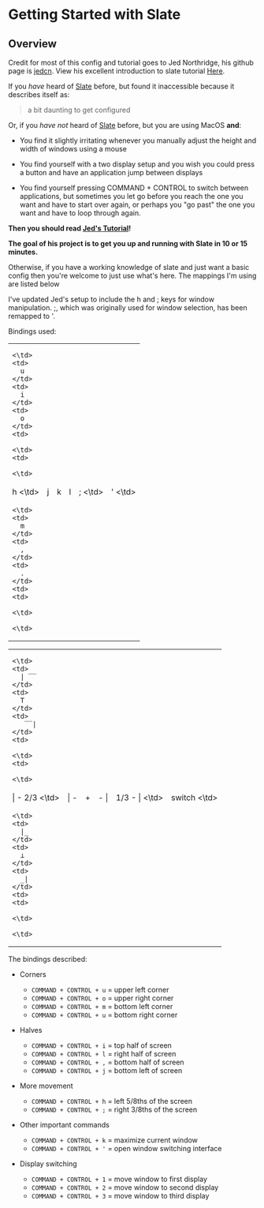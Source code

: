 # Getting Started with Slate

## Overview
Credit for most of this config and tutorial goes to 
Jed Northridge, his github page is [jedcn](https://github.com/jedcn).
View his excellent introduction to slate tutorial 
[Here](https://github.com/jedcn/getting-started-with-slate).

If you *have* heard of [Slate](https://github.com/jigish/slate)
before, but found it inaccessible because it describes itself as:

> a bit daunting to get configured

Or, if you *have not* heard of [Slate](https://github.com/jigish/slate)
before, but you are using MacOS **and**:

* You find it slightly irritating whenever you manually adjust the
  height and width of windows using a mouse

* You find yourself with a two display setup and you wish you could
  press a button and have an application jump between displays

* You find yourself pressing COMMAND + CONTROL to switch between
  applications, but sometimes you let go before you reach the one you
  want and have to start over again, or perhaps you "go past" the one
  you want and have to loop through again.

**Then you should read [Jed's Tutorial](https://github.com/jedcn/getting-started-with-slate)!**

**The goal of his project is to get you up and running with Slate in 10
or 15 minutes.**

Otherwise, if you have a working knowledge of slate and just want a basic config then
you're welcome to just use what's here. The mappings I'm using are listed 
below

I've updated Jed's setup to include the h and ; keys for window 
manipulation. ;, which was originally used for window selection, has 
been remapped to '. 

Bindings used:

<table>
  <tr>
    <td>
       
    <\td>
    <td>
      u
    </td>
    <td>
      i
    </td>
    <td>
      o
    </td>
    <td>
       
    <\td>
    <td>
       
    <\td>
  </tr>
    <tr>
    <td>
      h
    <\td>
    <td>
      j
    </td>
    <td>
      k
    </td>
    <td>
      l
    </td>
    <td>
      ;
    <\td>
    <td>
      '
    <\td>
  </tr>
    <tr>
    <td>
       
    <\td>
    <td>
      m
    </td>
    <td>
      ,
    </td>
    <td>
      .
    </td>
    <td>
    <td>
       
    <\td>
       
    <\td>
  </tr>
</table>

<table>
  <tr>
    <td>
       
    <\td>
    <td>
      | ̅ ̅
    </td>
    <td>
      T
    </td>
    <td>
       ̅ ̅ |
    </td>
    <td>
       
    <\td>
    <td>
       
    <\td>
  </tr>
    <tr>
    <td>
      | - 2/3
    <\td>
    <td>
      | -
    </td>
    <td>
      +
    </td>
    <td>
      - |
    </td>
    <td>
      1/3 - |
    <\td>
    <td>
      switch
    <\td>
  </tr>
    <tr>
    <td>
       
    <\td>
    <td>
      |_
    </td>
    <td>
      ⊥
    </td>
    <td>
      _|
    </td>
    <td>
    <td>
       
    <\td>
       
    <\td>
  </tr>
</table>

The bindings described:

* Corners
  * ```COMMAND + CONTROL + u``` = upper left corner
  * ```COMMAND + CONTROL + o``` = upper right corner
  * ```COMMAND + CONTROL + m``` = bottom left corner
  * ```COMMAND + CONTROL + u``` = bottom right corner

* Halves
  * ```COMMAND + CONTROL + i``` = top half of screen
  * ```COMMAND + CONTROL + l``` = right half of screen
  * ```COMMAND + CONTROL + ,``` = bottom half of screen
  * ```COMMAND + CONTROL + j``` = bottom left of screen

* More movement
  * ```COMMAND + CONTROL + h``` = left 5/8ths of the screen
  * ```COMMAND + CONTROL + ;``` = right 3/8ths of the screen

* Other important commands
  * ```COMMAND + CONTROL + k``` = maximize current window
  * ```COMMAND + CONTROL + '``` = open window switching interface

* Display switching
  * ```COMMAND + CONTROL + 1``` = move window to first display
  * ```COMMAND + CONTROL + 2``` = move window to second display
  * ```COMMAND + CONTROL + 3``` = move window to third display


